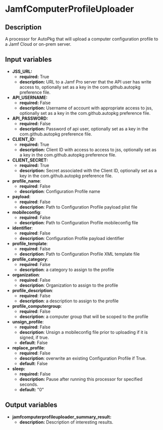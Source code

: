 # JamfComputerProfileUploader

## Description

A processor for AutoPkg that will upload a computer configuration profile to a Jamf Cloud or on-prem server.

## Input variables

- **JSS_URL:**
  - **required:** True
  - **description:** URL to a Jamf Pro server that the API user has write access to, optionally set as a key in the com.github.autopkg preference file.
- **API_USERNAME:**
  - **required:** False
  - **description:** Username of account with appropriate access to jss, optionally set as a key in the com.github.autopkg preference file.
- **API_PASSWORD:**
  - **required:** False
  - **description:** Password of api user, optionally set as a key in the com.github.autopkg preference file.
- **CLIENT_ID:**
  - **required:** True
  - **description:** Client ID with access to access to jss, optionally set as a key in the com.github.autopkg preference file.
- **CLIENT_SECRET:**
  - **required:** True
  - **description:** Secret associated with the Client ID, optionally set as a key in the com.github.autopkg preference file.
- **profile_name**:
  - **required**: False
  - **description**: Configuration Profile name
- **payload**:
  - **required**: False
  - **description**: Path to Configuration Profile payload plist file
- **mobileconfig**:
  - **required**: False
  - **description**: Path to Configuration Profile mobileconfig file
- **identifier**:
  - **required**: False
  - **description**: Configuration Profile payload identifier
- **profile_template**:
  - **required**: False
  - **description**: Path to Configuration Profile XML template file
- **profile_category**:
  - **required**: False
  - **description**: a category to assign to the profile
- **organization**:
  - **required**: False
  - **description**: Organization to assign to the profile
- **profile_description**:
  - **required**: False
  - **description**: a description to assign to the profile
- **profile_computergroup**:
  - **required**: False
  - **description**: a computer group that will be scoped to the profile
- **unsign_profile**:
  - **required**: False
  - **description**: Unsign a mobileconfig file prior to uploading if it is signed, if true.
  - **default**: False
- **replace_profile**:
  - **required**: False
  - **description**: overwrite an existing Configuration Profile if True.
  - **default**: False
- **sleep:**
  - **required:** False
  - **description:** Pause after running this processor for specified seconds.
  - **default:** "0"

## Output variables

- **jamfcomputerprofileuploader_summary_result:**
  - **description:** Description of interesting results.

